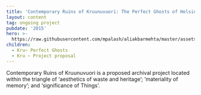 ```yaml
---
title: 'Contemporary Ruins of Kruunuvuori: The Perfect Ghosts of Helsinki'
layout: content
tag: ongoing project
pubdate: '2015'
hero: >-
  https://raw.githubusercontent.com/mpalash/aliakbarmehta/master/assets/img/symbiosis-image.jpg
children:
  - Kru~ Perfect Ghosts
  - Kru ~ Project proposal
---
```

Contemporary Ruins of Kruunuvuori is a proposed archival project located within the triangle of ‘aesthetics of waste and heritage’; ‘materiality of memory’; and ‘significance of Things’.
